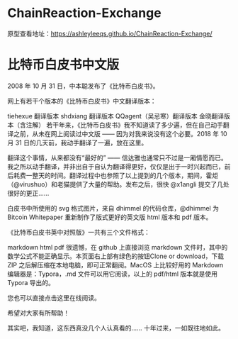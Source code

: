 # ChainReaction-Exchange
原型查看地址：https://ashleyleeqs.github.io/ChainReaction-Exchange/


# 比特币白皮书中文版
2008 年 10 月 31 日，中本聪发布了《比特币白皮书》。

网上有若干个版本的《比特币白皮书》中文翻译版本：

tiehexue 翻译版本
shdxiang 翻译版本
QQagent（吴忌寒）翻译版本
金晓翻译版本（含注解）
若干年来，《比特币白皮书》我不知道读了多少遍，但在自己动手翻译之前，从未在网上阅读过中文版 —— 因为对我来说没有这个必要。2018 年 10 月 31 日的几天前，我动手翻译了一遍，放在这里。

翻译这个事情，从来都没有“最好的” —— 信达雅也通常只不过是一厢情愿而已。我之所以动手翻译，并非出自于自认为翻译得更好，仅仅是出于一时兴起而已，前后耗费一整天的时间。翻译过程中也参照了以上提到的几个版本，期间，霍炬（@virushuo）和老猫提供了大量的帮助。发布之后，很快 @x1angli 提交了几处很好的更正……

白皮书中所使用的 svg 格式图片，来自 dhimmel 的代码仓库，@dhimmel 为 Bitcoin Whitepaper 重新制作了版式更好的英文版 html 版本和 pdf 版本。

《比特币白皮书英中对照版》一共有三个文件格式：

markdown
html
pdf
很遗憾，在 github 上直接浏览 markdown 文件时，其中的数学公式不能正确显示。本页面右上部有绿色的按钮Clone or download，下载 ZIP 之后解压缩在本地电脑，即可正常翻阅。MacOS 上比较好用的 Markdown 编辑器是：Typora，.md 文件可以用它阅读，以上的 pdf/html 版本就是使用 Typora 导出的。

您也可以直接点击这里在线阅读。

希望对大家有所帮助！

其实吧，我知道，这东西真没几个人认真看的…… 十年过来，一如既往地如此。
